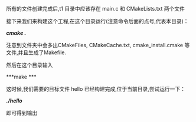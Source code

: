 所有的文件创建完成后,t1 目录中应该存在 main.c 和 CMakeLists.txt 两个文件

接下来我们来构建这个工程,在这个目录运行(注意命令后面的点号,代表本目录)：

***cmake .***

注意到文件夹中会多出CMakeFiles, CMakeCache.txt, cmake_install.cmake 等文件,并且生成了Makefile.

然后在这个目录输入 

***make ***

这时候,我们需要的目标文件 hello 已经构建完成,位于当前目录,尝试运行一下：

***./hello***

即可得到输出
